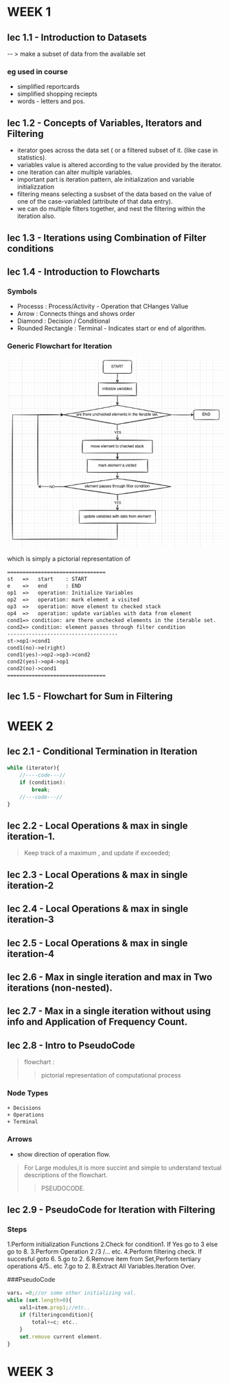 # WEEK 1

## lec 1.1 - Introduction to Datasets

-- > make a subset of data from the available set
### eg used in course

+ simplified reportcards
+ simplified shopping reciepts
+ words - letters and pos.

## lec 1.2 - Concepts of Variables, Iterators and Filtering

+ iterator goes across the data set ( or a filtered subset of it. (like case in statistics).
+ variables value is altered according to the value provided by the iterator.
+ one iteration can alter multiple variables.
+ important part is iteration pattern, ale initialization and variable initializzation
+ filtering means selecting a susbset of the data based on the value of one of the case-variabled (attribute of that data entry).
+ we can do multiple filters together, and nest the filtering within the iteration also.

## lec 1.3 - Iterations using Combination of Filter conditions

## lec 1.4 - Introduction to Flowcharts

### Symbols
+ Processs : Process/Activity - Operation that CHanges Vallue
+ Arrow : Connects things and shows order
+ Diamond : Decision / Conditional
+ Rounded Rectangle : Terminal - Indicates start or end of algorithm.

### Generic Flowchart for Iteration

![iteration algorithm](imgs/iteration-alg.png)

which is simply a pictorial representation of

```
================================
st   =>   start    : START
e    =>   end      : END
op1  =>   operation: Initialize Variables
op2  =>   operation: mark element a visited
op3  =>   operation: move element to checked stack
op4  =>   operation: update variables with data from element
cond1=> condition: are there unchecked elements in the iterable set.
cond2=> condition: element passes through filter condition
------------------------------------
st->op1->cond1
cond1(no)->e(right)
cond1(yes)->op2->op3->cond2
cond2(yes)->op4->op1
cond2(no)->cond1
================================
```

## lec 1.5 - Flowchart for Sum in Filtering


# WEEK 2
## lec 2.1 - Conditional Termination in Iteration

```js
while (iterator){
	//----code---//
	if (condition):
		break;
	//---code---//
}
```

## lec 2.2 - Local Operations & max in single iteration-1.

> Keep track of a maximum , and update if exceeded;

## lec 2.3 - Local Operations & max in single iteration-2

## lec 2.4 - Local Operations & max in single iteration-3

## lec 2.5 - Local Operations & max in single iteration-4

## lec 2.6 - Max in single iteration and max in Two iterations (non-nested).

## lec 2.7 - Max in a single iteration without using info and Application of Frequency Count.

## lec 2.8 - Intro to PseudoCode
>flowchart :
>> pictorial representation of computational process
### Node Types
	+ Decisions
	+ Operations
	+ Terminal
### Arrows
+ show direction of operation flow.

>For Large modules,it is more succint and simple to understand textual descriptions of the flowchart.
>>PSEUDOCODE.

## lec 2.9 - PseudoCode for Iteration with Filtering

### Steps
1.Perform initialization Functions
2.Check for condition1. If Yes go to 3 else go to 8.
3.Perform Operation 2 /3 /... etc.
4.Perform filtering check. If succesful goto 6.
5.go to 2.
6.Remove item from Set,Perform tertiary operations 4/5.. etc
7.go to 2.
8.Extract All Variables.Iteration Over.

###PseudoCode

```js
varsᵢ =0;//or some other initializing val.
while (set.length>0){
	val1=item.prop1;//etc..
	if (filteringcondition){
		total+=c; etc..
	}
	set.remove current element.
}
```


# WEEK 3
